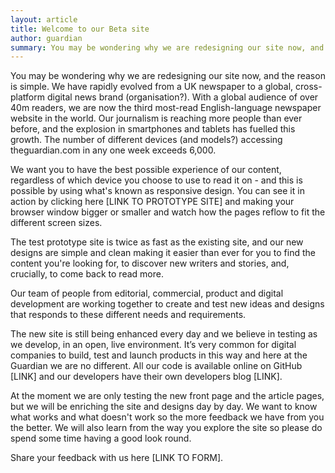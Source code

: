 ```yaml
---
layout: article
title: Welcome to our Beta site
author: guardian
summary: You may be wondering why we are redesigning our site now, and the reason is simple.
---
```

You may be wondering why we are redesigning our site now, and the reason is simple. We have rapidly evolved from a UK newspaper to a global, cross-platform digital news brand (organisation?). With a global audience of over 40m readers, we are now the third most-read English-language newspaper website in the world. Our journalism is reaching more people than ever before, and the explosion in smartphones and tablets has fuelled this growth. The number of different devices (and models?) accessing theguardian.com in any one week exceeds 6,000.

We want you to have the best possible experience of our content, regardless of which device you choose to use to read it on - and this is possible by using what's known as responsive design. You can see it in action by clicking here [LINK TO PROTOTYPE SITE] and making your browser window bigger or smaller and watch how the pages reflow to fit the different screen sizes.

The test prototype site is twice as fast as the existing site, and our new designs are simple and clean making it easier than ever for you to find the content you're looking for, to discover new writers and stories, and, crucially, to come back to read more.

Our team of people from editorial, commercial, product and digital development are working together to create and test new ideas and designs that responds to these different needs and requirements.

The new site is still being enhanced every day and we believe in testing as we develop, in an open, live environment. It’s very common for digital companies to build, test and launch products in this way and here at the Guardian we are no different. All our code is available online on GitHub [LINK] and our developers have their own developers blog [LINK].

At the moment we are only testing the new front page and the article pages, but we will be enriching the site and designs day by day. We want to know what works and what doesn't work so the more feedback we have from you the better. We will also learn from the way you explore the site so please do spend some time having a good look round. 

Share your feedback with us here [LINK TO FORM].